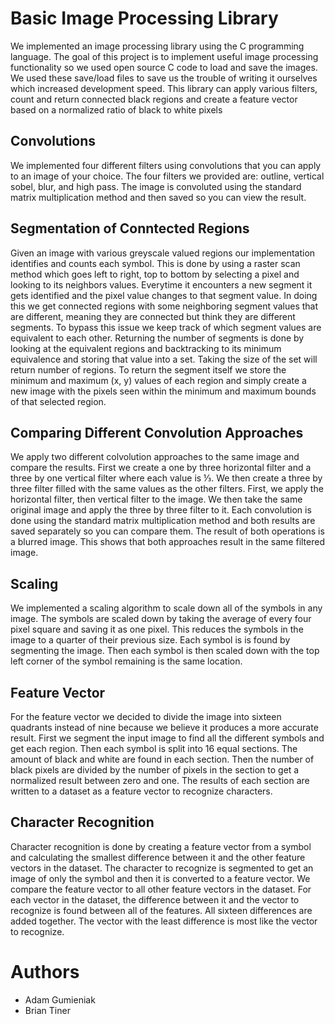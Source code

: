 # Basic Image Processing Library

We implemented an image processing library using the C programming language. The goal of this project is to implement useful image processing functionality so we used open source C code  to load and save the images. We used these save/load files to save us the trouble of writing it ourselves which increased development speed. This library can apply various filters, count and return connected black regions and create a feature vector based on a normalized ratio of black to white pixels

## Convolutions

We implemented four different filters using convolutions that you can apply to an image of your choice. The four filters we provided are: outline, vertical sobel, blur, and high pass. The image is convoluted using the standard matrix multiplication method and then saved so you can view the result.

## Segmentation of Conntected Regions

Given an image with various greyscale valued regions our implementation identifies and counts each symbol. This is done by using a raster scan method which goes left to right, top to bottom by selecting a pixel and looking to its neighbors values. Everytime it encounters a new segment it gets identified and the pixel value changes to that segment value. In doing this we get connected regions with some neighboring segment values that are different, meaning they are connected but think they are different segments. To bypass this issue we keep track of which segment values are equivalent to each other. Returning the number of segments is done by looking at the equivalent regions and backtracking to its minimum equivalence and storing that value into a set. Taking the size of the set will return number of regions. To return the segment itself we store the minimum and maximum (x, y) values of each region and simply create a new image with the pixels seen within the minimum and maximum bounds of that selected region.

## Comparing Different Convolution Approaches

We apply two different colvolution approaches to the same image and compare the results. First we create a one by three horizontal filter and a three by one vertical filter where each value is ⅓. We then create a three by three filter filled with the same values as the other filters. First, we apply the horizontal filter, then vertical filter to the image. We then take the same original image and apply the three by three filter to it. Each convolution is done using the standard matrix multiplication method and both results are saved separately so you can compare them. The result of both operations is a blurred image. This shows that both approaches result in the same filtered image.

## Scaling

We implemented a scaling algorithm to scale down all of the symbols in any image. The symbols are scaled down by taking the average of every four pixel square and saving it as one pixel. This reduces the symbols in the image to a quarter of their previous size. Each symbol is is found by segmenting the image. Then each symbol is then scaled down with the top left corner of the symbol remaining is the same location. 

## Feature Vector

For the feature vector we decided to divide the image into sixteen quadrants instead of nine because we believe it produces a more accurate result. First we segment the input image to find all the different symbols and get each region. Then each symbol is split into 16 equal sections. The amount of black and white are found in each section. Then the number of black pixels are divided by the number of pixels in the section to get a normalized result between zero and one. The results of each section are written to a dataset as a feature vector to recognize characters.

## Character Recognition

Character recognition is done by creating a feature vector from a symbol and calculating the smallest difference between it and the other feature vectors in the dataset. The character to recognize is segmented to get an image of only the symbol and then it is converted to a feature vector. We compare the feature vector to all other feature vectors in the dataset. For each vector in the dataset, the difference between it and the vector to recognize is found between all of the features. All sixteen differences are added together. The vector with the least difference is most like the vector to recognize. 

# Authors

* Adam Gumieniak
* Brian Tiner
